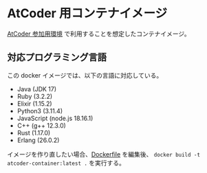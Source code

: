 # AtCoder 用コンテナイメージ

[AtCoder 参加用環境](https://github.com/smkwlab/atcoder-env) で利用することを想定したコンテナイメージ。

## 対応プログラミング言語

この docker イメージでは、以下の言語に対応している。

- Java (JDK 17)
- Ruby (3.2.2)
- Elixir (1.15.2)
- Python3 (3.11.4)
- JavaScript (node.js 18.16.1)
- C++ (g++ 12.3.0)
- Rust (1.17.0)
- Erlang (26.0.2)

イメージを作り直したい場合、[Dockerfile](Dockerfile) を編集後、
`docker build -t atcoder-container:latest .` を実行する。
